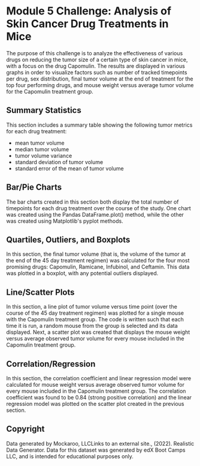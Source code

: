 # Module 5 Challenge: Analysis of Skin Cancer Drug Treatments in Mice
The purpose of this challenge is to analyze the effectiveness of various drugs on reducing 
the tumor size of a certain type of skin cancer in mice, with a focus on the drug Capomulin.
The results are displayed in various graphs in order to visualize factors such as number of 
tracked timepoints per drug, sex distribution, final tumor volume at the end of treatment for the 
top four performing drugs, and mouse weight versus average tumor volume for the Capomulin treatment group.

## Summary Statistics
This section includes a summary table showing the following tumor metrics for each drug treatment:
* mean tumor volume
* median tumor volume
* tumor volume variance
* standard deviation of tumor volume
* standard error of the mean of tumor volume

## Bar/Pie Charts
The bar charts created in this section both display the total number of timepoints for each drug treatment
over the course of the study. One chart was created using the Pandas DataFrame.plot() method, while 
the other was created using Matplotlib's pyplot methods. 

## Quartiles, Outliers, and Boxplots
In this section, the final tumor volume (that is, the volume of the tumor at the end of the 45 day treatment
regimen) was calculated for the four most promising drugs: Capomulin, Ramicane, Infubinol, and Ceftamin.
This data was plotted in a boxplot, with any potential outliers displayed. 

## Line/Scatter Plots
In this section, a line plot of tumor volume versus time point (over the course of the 45 day treatment regimen)
was plotted for a single mouse with the Capomulin treatment group. The code is written such that each time
it is run, a random mouse from the group is selected and its data displayed. 
Next, a scatter plot was created that displays the mouse weight versus average observed tumor volume for 
every mouse included in the Capomulin treatment group.

## Correlation/Regression
In this section, the correlation coefficient and linear regression model were calculated for mouse weight 
versus average observed tumor volume for every mouse included in the Capomulin treatment group. The correlation
coefficient was found to be 0.84 (strong positive correlation) and the linear regression model was
plotted on the scatter plot created in the previous section.

## Copyright
Data generated by Mockaroo, LLCLinks to an external site., (2022). Realistic Data Generator. 
Data for this dataset was generated by edX Boot Camps LLC, and is intended for educational purposes only.
